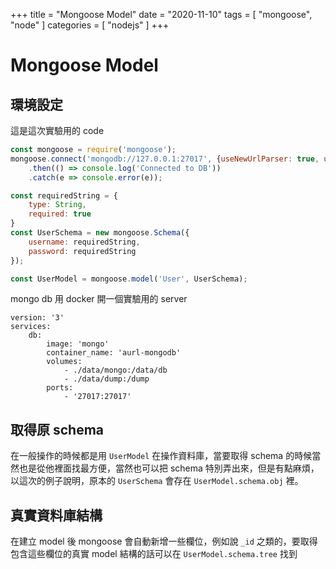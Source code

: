+++
title = "Mongoose Model"
date = "2020-11-10"
tags = [ "mongoose", "node" ]
categories = [ "nodejs" ]
+++

# Mongoose Model
## 環境設定
這是這次實驗用的 code
```js
const mongoose = require('mongoose');
mongoose.connect('mongodb://127.0.0.1:27017', {useNewUrlParser: true, useUnifiedTopology: true})
	.then(() => console.log('Connected to DB'))
	.catch(e => console.error(e));

const requiredString = {
	type: String,
	required: true
}
const UserSchema = new mongoose.Schema({
	username: requiredString,
	password: requiredString
});

const UserModel = mongoose.model('User', UserSchema);
```
mongo db 用 docker 開一個實驗用的 server
```ymal
version: '3'
services: 
    db:
        image: 'mongo'
        container_name: 'aurl-mongodb'
        volumes:
            - ./data/mongo:/data/db
            - ./data/dump:/dump
        ports:
            - '27017:27017'
```

## 取得原 schema
在一般操作的時候都是用 `UserModel` 在操作資料庫，當要取得 schema 的時候當然也是從他裡面找最方便，當然也可以把 schema 特別弄出來，但是有點麻煩，以這次的例子說明，原本的 `UserSchema` 會存在 `UserModel.schema.obj` 裡。

## 真實資料庫結構
在建立 model 後 mongoose 會自動新增一些欄位，例如說 `_id` 之類的，要取得包含這些欄位的真實 model 結構的話可以在 `UserModel.schema.tree` 找到


